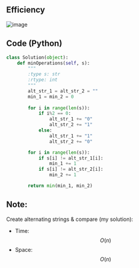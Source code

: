 ## Efficiency
![image](https://github.com/KCP17/Leetcode-solutions/assets/148914885/d7b8d97f-d10b-4ad9-a1fc-e0d016989b76)

## Code (Python)
```python []
class Solution(object):
    def minOperations(self, s):
        """
        :type s: str
        :rtype: int
        """
        alt_str_1 = alt_str_2 = ""
        min_1 = min_2 = 0
        
        for i in range(len(s)):
            if i%2 == 0:
                alt_str_1 += "0"
                alt_str_2 += "1"
            else:
                alt_str_1 += "1"
                alt_str_2 += "0"

        for i in range(len(s)):
            if s[i] != alt_str_1[i]:
                min_1 += 1
            if s[i] != alt_str_2[i]:
                min_2 += 1

        return min(min_1, min_2)
```
## Note:
Create alternating strings & compare (my solution):
- Time: $$O(n)$$
- Space: $$O(n)$$
